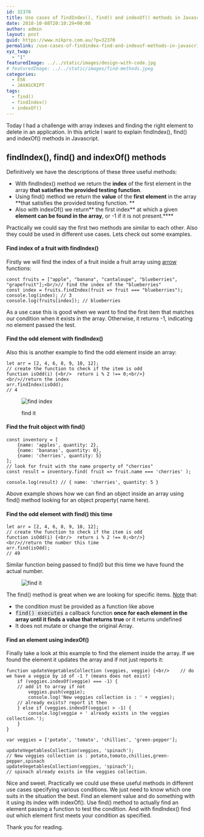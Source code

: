 ```yaml
---
id: 32370
title: Use cases of findIndex(), find() and indexOf() methods in Javascript ES6
date: 2018-10-08T20:10:29+00:00
author: admin
layout: post
guid: https://www.nikpro.com.au/?p=32370
permalink: /use-cases-of-findindex-find-and-indexof-methods-in-javascript-es6/
xyz_twap:
  - "1"
featuredImage: ../../static/images/design-with-code.jpg
# featuredImage: ../../static/images/find-methods.jpeg
categories:
  - ES6
  - JAVASCRIPT
tags:
  - find()
  - findIndex()
  - indexOf()
---
```

Today I had a challenge with array indexes and finding the right element to delete in an application. In this article I want to explain findIndex(), find() and indexOf() methods in Javascript.

## findIndex(), find() and indexOf() methods

Definitively we have the descriptions of these three useful methods:

  * With findIndex() method we return the **index** of the first element in the array **that satisfies the provided testing function**.
  * Using find() method we return the **value** of the **first element** in the array **that satisfies the provided testing function. **
  * Also with indexOf() we return** the first index** at which a given **element can be found in the array**, or -1 if it is not present.****

Practically we could say the first two methods are similar to each other. Also they could be used in different use cases. Lets check out some examples.

#### Find index of a fruit with findIndex()

Firstly we will find the index of a fruit inside a fruit array using [arrow](https://www.nikpro.com.au/some-arrow-function-benefits-with-examples-explained/) functions:


```
const fruits = ["apple", "banana", "cantaloupe", "blueberries", "grapefruit"];<br/>// find the index of the "blueberries"
const index = fruits.findIndex(fruit => fruit === "blueberries");
console.log(index); // 3
console.log(fruits[index]); // blueberries
```


As a use case this is good when we want to find the first item that matches our condition when it exists in the array. Otherwise, it returns -1, indicating no element passed the test.

#### Find the odd element with findIndex()

Also this is another example to find the odd element inside an array:


```
let arr = [2, 4, 6, 8, 9, 10, 12];
// create the function to check if the item is odd
function isOdd(i) {<br/>  return i % 2 !== 0;<br/>}<br/>//return the index
arr.findIndex(isOdd);
// 4

```
<figure class="wp-block-image">

<img src="https://www.nikpro.com.aufind-index.png" alt="find index" class="wp-image-32372" srcset="https://testgatsby.localfind-index.png 1680w, https://testgatsby.localfind-index-300x113.png 300w, https://testgatsby.localfind-index-768x288.png 768w, https://testgatsby.localfind-index-1024x384.png 1024w, https://testgatsby.localfind-index-1568x588.png 1568w" sizes="(max-width: 1680px) 100vw, 1680px" /> <figcaption>find it</figcaption></figure> 

#### Find the fruit object with find()


```
const inventory = [
    {name: 'apples', quantity: 2},
    {name: 'bananas', quantity: 0},
    {name: 'cherries', quantity: 5}
];
// look for fruit with the name property of "cherries"
const result = inventory.find( fruit => fruit.name === 'cherries' );

console.log(result) // { name: 'cherries', quantity: 5 }
```


Above example shows how we can find an object inside an array using find() method looking for an object property( name here).

#### Find the odd element with find() this time


```
let arr = [2, 4, 6, 8, 9, 10, 12];
// create the function to check if the item is odd
function isOdd(i) {<br/>  return i % 2 !== 0;<br/>}<br/>//return the number this time
arr.find(isOdd);
// 49
```


Similar function being passed to find(0 but this time we have found the actual number.<figure class="wp-block-image">

<img src="https://www.nikpro.com.aufind-it.jpg" alt="find it" class="wp-image-32371" srcset="https://testgatsby.localfind-it.jpg 386w, https://testgatsby.localfind-it-300x239.jpg 300w" sizes="(max-width: 386px) 100vw, 386px" /> </figure> 

The find() method is great when we are looking for specific items. <a href="https://codeburst.io/learn-javascript-es6-array-find-array-findindex-7fe4f63c6974" target="_blank" rel="noopener noreferrer">Note</a> that:

  * the condition must be provided as a function like above
  * <span style="color: #23282d; font-family: Menlo, Consolas, monaco, monospace;"><span style="background-color: #e8eaeb;">find() executes</span></span> a callback function **once for each element in the array until it finds a value that returns true** or it returns undefined
  * It does not mutate or change the original Array.

#### Find an element using indexOf()

Finally take a look at this example to find the element inside the array. If we found the element it updates the array and if not just reports it:


```
function updateVegetablesCollection (veggies, veggie) {<br/>    // do we have a veggie by id of -1 ? (means does not exist)
    if (veggies.indexOf(veggie) === -1) {
    // add it to array if not
        veggies.push(veggie);
        console.log('New veggies collection is : ' + veggies);
    // already exists? report it then
    } else if (veggies.indexOf(veggie) > -1) {
        console.log(veggie + ' already exists in the veggies collection.');
    }
}

var veggies = ['potato', 'tomato', 'chillies', 'green-pepper'];

updateVegetablesCollection(veggies, 'spinach'); 
// New veggies collection is : potato,tomato,chillies,green-pepper,spinach
updateVegetablesCollection(veggies, 'spinach'); 
// spinach already exists in the veggies collection.
```


Nice and sweet. Practically we could use these useful methods in different use cases specifying various conditions. We just need to know which one suits in the situation the best. Find an element value and do something with it using its index with indexOf(). Use find() method to actually find an element passing a function to test the condition. And with findIndex() find out which element first meets your condition as specified. 

Thank you for reading.